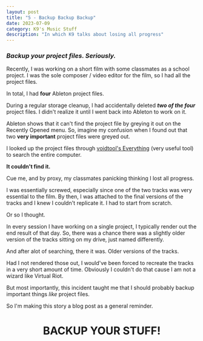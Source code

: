 ```yaml
---
layout: post
title: "5 - Backup Backup Backup"
date: 2023-07-09
category: K9's Music Stuff
description: "In which K9 talks about losing all progress"
---
```


### *Backup your project files. Seriously.*

Recently, I was working on a short film with some classmates as a school project. I was the sole composer / video editor for the film, so I had all the project files. 

In total, I had **four** Ableton project files.

During a regular storage cleanup, I had accidentally deleted ***two of the four*** project files. I didn't realize it until I went back into Ableton to work on it.

Ableton shows that it can't find the project file by greying it out on the Recently Opened menu. So, imagine my confusion when I found out that two **very important** project files were greyed out.

I looked up the project files through [voidtool's Everything](https://www.voidtools.com/) (very useful tool) to search the entire computer.

**It couldn't find it.**

Cue me, and by proxy, my classmates panicking thinking I lost all progress.

I was essentially screwed, especially since one of the two tracks was very essential to the film. By then, I was attached to the final versions of the tracks and I knew I couldn't replicate it. I had to start from scratch. 

Or so I thought.

In every session I have working on a single project, I typically render out the end result of that day. So, there was a chance there was a slightly older version of the tracks sitting on my drive, just named differently.

And after alot of searching, there it was. Older versions of the tracks.

Had I not rendered those out, I would've been forced to recreate the tracks in a very short amount of time. Obviously I couldn't do that cause I am not a wizard like Virtual Riot.

But most importantly, this incident taught me that I should probably backup important things *like* project files.

So I'm making this story a blog post as a general reminder.

<div style="text-align: center;">
    <h1>BACKUP YOUR STUFF!</h1>
</div>
